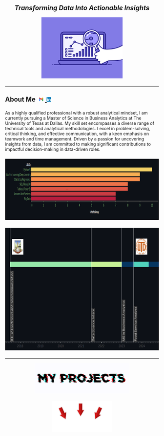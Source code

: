 <h2 align= "center"><em>Transforming Data Into Actionable Insights</em></h2>

<div align="center">
  <img height="200" src="https://github.com/shreyjain99/shreyjain99/blob/main/74pZ.gif"/>
</div>


###

<div class="left">
  <hr>
  <h2>About Me     <a href="mailto:shreysandeep.jain@utdallas.edu"><img src="https://github.com/shreyjain99/shreyjain99/blob/main/Gmail-logo.png" height="15" alt="GMAIL">  <a href="http://www.linkedin.com/in/shreyjain99"><img src="https://github.com/shreyjain99/shreyjain99/blob/main/Linkedin-logo.png" height="15" alt="LINKEDIN"></a></h2>
</div>

###

<p align="left">As a highly qualified professional with a robust analytical mindset, I am currently pursuing a Master of Science in Business Analytics at The University of Texas at Dallas. My skill set encompasses a diverse range of technical tools and analytical methodologies. I excel in problem-solving, critical thinking, and effective communication, with a keen emphasis on teamwork and time management. Driven by a passion for uncovering insights from data, I am committed to making significant contributions to impactful decision-making in data-driven roles.</p>

###


<div align="center">
  <img height="200" src="https://github.com/shreyjain99/shreyjain99/blob/main/image.png"/>
</div>

###

<div align="center">
  <img width="900" height="400" src="https://github.com/shreyjain99/shreyjain99/blob/main/final_time.png"/>
</div>

###
<hr>

<div align="center">
  <img height="100" src="https://github.com/shreyjain99/shreyjain99/blob/main/check_gif.gif"/>
</div>

###

<div align="center">
  <img height="100" src="https://github.com/shreyjain99/shreyjain99/blob/main/below_arrow.gif"/>
</div>
